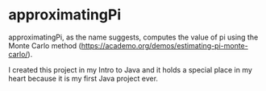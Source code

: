 # approximatingPi

approximatingPi, as the name suggests, computes the value of pi using the Monte Carlo method (https://academo.org/demos/estimating-pi-monte-carlo/).

I created this project in my Intro to Java and it holds a special place in my heart because it is my first Java project ever.
